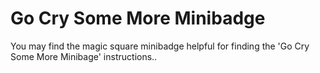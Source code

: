 # Go Cry Some More Minibadge

You may find the magic square minibadge helpful for finding the 'Go Cry Some More Minibage' instructions.. 
